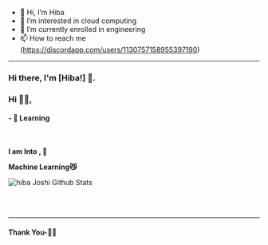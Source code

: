 - 👋 Hi, I’m Hiba
- 👀 I’m interested in cloud computing
- 🌱 I’m currently enrolled in engineering
- 📫 How to reach me (https://discordapp.com/users/1130757158955397190)

*************

### Hi there, I'm [Hiba!] 👋.


### Hi 🙋‍♂️,

#### - 🥀 Learning 




<br />


**I am Into , 🙏**

**Machine Learning😼**
<br />


![hiba Joshi Github Stats](https://github-readme-stats.vercel.app/api?username=Hiba550&show_icons=true&title_color=fff&icon_color=79ff97&text_color=9f9f9f&bg_color=151515)

<br />



<br />




***********************************

#### Thank You-🙏🏼

